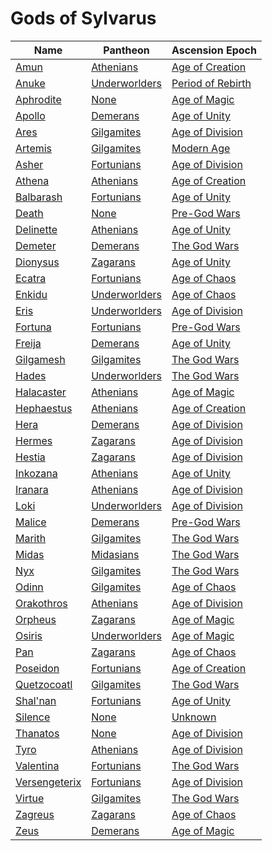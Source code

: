 # Gods of Sylvarus

| Name | Pantheon | Ascension Epoch |
|------|----------|-----------------|
| [Amun](./amun/index.md) | [Athenians](../pantheons/athenians/index.md) | [Age of Creation](../history/time_periods/age_of_creation/index.md) |
| [Anuke](./anuke/index.md) | [Underworlders](../pantheons/underworlders/index.md) | [Period of Rebirth](../history/time_periods/period_of_rebirth/index.md) |
| [Aphrodite](./aphrodite/index.md) | [None](../pantheons/none/index.md) | [Age of Magic](../history/time_periods/age_of_magic/index.md) |
| [Apollo](./apollo/index.md) | [Demerans](../pantheons/demerans/index.md) | [Age of Unity](../history/time_periods/age_of_unity/index.md) |
| [Ares](./ares/index.md) | [Gilgamites](../pantheons/gilgamites/index.md) | [Age of Division](../history/time_periods/age_of_division/index.md) |
| [Artemis](./artemis/index.md) | [Gilgamites](../pantheons/gilgamites/index.md) | [Modern Age](../history/time_periods/modern_age/index.md) |
| [Asher](./asher/index.md) | [Fortunians](../pantheons/fortunians/index.md) | [Age of Division](../history/time_periods/age_of_division/index.md) |
| [Athena](./athena/index.md) | [Athenians](../pantheons/athenians/index.md) | [Age of Creation](../history/time_periods/age_of_creation/index.md) |
| [Balbarash](./balbarash/index.md) | [Fortunians](../pantheons/fortunians/index.md) | [Age of Unity](../history/time_periods/age_of_unity/index.md) |
| [Death](./death/index.md) | [None](../pantheons/none/index.md) | [Pre-God Wars](../history/time_periods/pre-god_wars/index.md) |
| [Delinette](./delinette/index.md) | [Athenians](../pantheons/athenians/index.md) | [Age of Unity](../history/time_periods/age_of_unity/index.md) |
| [Demeter](./demeter/index.md) | [Demerans](../pantheons/demerans/index.md) | [The God Wars](../history/time_periods/the_god_wars/index.md) |
| [Dionysus](./dionysus/index.md) | [Zagarans](../pantheons/zagarans/index.md) | [Age of Unity](../history/time_periods/age_of_unity/index.md) |
| [Ecatra](./ecatra/index.md) | [Fortunians](../pantheons/fortunians/index.md) | [Age of Chaos](../history/time_periods/age_of_chaos/index.md) |
| [Enkidu](./enkidu/index.md) | [Underworlders](../pantheons/underworlders/index.md) | [Age of Chaos](../history/time_periods/age_of_chaos/index.md) |
| [Eris](./eris/index.md) | [Underworlders](../pantheons/underworlders/index.md) | [Age of Division](../history/time_periods/age_of_division/index.md) |
| [Fortuna](./fortuna/index.md) | [Fortunians](../pantheons/fortunians/index.md) | [Pre-God Wars](../history/time_periods/pre-god_wars/index.md) |
| [Freija](./freija/index.md) | [Demerans](../pantheons/demerans/index.md) | [Age of Unity](../history/time_periods/age_of_unity/index.md) |
| [Gilgamesh](./gilgamesh/index.md) | [Gilgamites](../pantheons/gilgamites/index.md) | [The God Wars](../history/time_periods/the_god_wars/index.md) |
| [Hades](./hades/index.md) | [Underworlders](../pantheons/underworlders/index.md) | [The God Wars](../history/time_periods/the_god_wars/index.md) |
| [Halacaster](./halacaster/index.md) | [Athenians](../pantheons/athenians/index.md) | [Age of Magic](../history/time_periods/age_of_magic/index.md) |
| [Hephaestus](./hephaestus/index.md) | [Athenians](../pantheons/athenians/index.md) | [Age of Creation](../history/time_periods/age_of_creation/index.md) |
| [Hera](./hera/index.md) | [Demerans](../pantheons/demerans/index.md) | [Age of Division](../history/time_periods/age_of_division/index.md) |
| [Hermes](./hermes/index.md) | [Zagarans](../pantheons/zagarans/index.md) | [Age of Division](../history/time_periods/age_of_division/index.md) |
| [Hestia](./hestia/index.md) | [Zagarans](../pantheons/zagarans/index.md) | [Age of Division](../history/time_periods/age_of_division/index.md) |
| [Inkozana](./inkozana/index.md) | [Athenians](../pantheons/athenians/index.md) | [Age of Unity](../history/time_periods/age_of_unity/index.md) |
| [Iranara](./iranara/index.md) | [Athenians](../pantheons/athenians/index.md) | [Age of Division](../history/time_periods/age_of_division/index.md) |
| [Loki](./loki/index.md) | [Underworlders](../pantheons/underworlders/index.md) | [Age of Division](../history/time_periods/age_of_division/index.md) |
| [Malice](./malice/index.md) | [Demerans](../pantheons/demerans/index.md) | [Pre-God Wars](../history/time_periods/pre-god_wars/index.md) |
| [Marith](./marith/index.md) | [Gilgamites](../pantheons/gilgamites/index.md) | [The God Wars](../history/time_periods/the_god_wars/index.md) |
| [Midas](./midas/index.md) | [Midasians](../pantheons/midasians/index.md) | [The God Wars](../history/time_periods/the_god_wars/index.md) |
| [Nyx](./nyx/index.md) | [Gilgamites](../pantheons/gilgamites/index.md) | [The God Wars](../history/time_periods/the_god_wars/index.md) |
| [Odinn](./odinn/index.md) | [Gilgamites](../pantheons/gilgamites/index.md) | [Age of Chaos](../history/time_periods/age_of_chaos/index.md) |
| [Orakothros](./orakothros/index.md) | [Athenians](../pantheons/athenians/index.md) | [Age of Division](../history/time_periods/age_of_division/index.md) |
| [Orpheus](./orpheus/index.md) | [Zagarans](../pantheons/zagarans/index.md) | [Age of Magic](../history/time_periods/age_of_magic/index.md) |
| [Osiris](./osiris/index.md) | [Underworlders](../pantheons/underworlders/index.md) | [Age of Magic](../history/time_periods/age_of_magic/index.md) |
| [Pan](./pan/index.md) | [Zagarans](../pantheons/zagarans/index.md) | [Age of Chaos](../history/time_periods/age_of_chaos/index.md) |
| [Poseidon](./poseidon/index.md) | [Fortunians](../pantheons/fortunians/index.md) | [Age of Creation](../history/time_periods/age_of_creation/index.md) |
| [Quetzocoatl](./quetzocoatl/index.md) | [Gilgamites](../pantheons/gilgamites/index.md) | [The God Wars](../history/time_periods/the_god_wars/index.md) |
| [Shal'nan](./shal'nan/index.md) | [Fortunians](../pantheons/fortunians/index.md) | [Age of Unity](../history/time_periods/age_of_unity/index.md) |
| [Silence](./silence/index.md) | [None](../pantheons/none/index.md) | [Unknown](../history/time_periods/unknown/index.md) |
| [Thanatos](./thanatos/index.md) | [None](../pantheons/none/index.md) | [Age of Division](../history/time_periods/age_of_division/index.md) |
| [Tyro](./tyro/index.md) | [Athenians](../pantheons/athenians/index.md) | [Age of Division](../history/time_periods/age_of_division/index.md) |
| [Valentina](./valentina/index.md) | [Fortunians](../pantheons/fortunians/index.md) | [The God Wars](../history/time_periods/the_god_wars/index.md) |
| [Versengeterix](./versengeterix/index.md) | [Fortunians](../pantheons/fortunians/index.md) | [Age of Division](../history/time_periods/age_of_division/index.md) |
| [Virtue](./virtue/index.md) | [Gilgamites](../pantheons/gilgamites/index.md) | [The God Wars](../history/time_periods/the_god_wars/index.md) |
| [Zagreus](./zagreus/index.md) | [Zagarans](../pantheons/zagarans/index.md) | [Age of Chaos](../history/time_periods/age_of_chaos/index.md) |
| [Zeus](./zeus/index.md) | [Demerans](../pantheons/demerans/index.md) | [Age of Magic](../history/time_periods/age_of_magic/index.md) |
